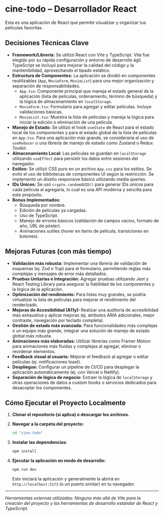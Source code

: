 # cine-todo – Desarrollador React

Esta es una aplicación de React que permite visualizar y organizar tus películas favoritas.

## Decisiones Técnicas Clave

- **Framework/Librería:** Se utilizó React con Vite y TypeScript. Vite fue elegido por su rápida configuración y entorno de desarrollo ágil. TypeScript se incluyó para mejorar la calidad del código y la mantenibilidad, aprovechando el tipado estático.
- **Estructura de Componentes:** La aplicación se dividió en componentes reutilizables (`App`, `MovieForm`, `MovieList`) para una mejor organización y separación de responsabilidades.
  - `App.tsx`: Componente principal que maneja el estado general de la aplicación (lista de películas, ordenamiento, término de búsqueda) y la lógica de almacenamiento en `localStorage`.
  - `MovieForm.tsx`: Formulario para agregar y editar películas. Incluye validaciones básicas.
  - `MovieList.tsx`: Muestra la lista de películas y maneja la lógica para iniciar la edición o eliminación de una película.
- **Manejo de Estado:** Se utilizó el hook `useState` de React para el estado local de los componentes y para el estado global de la lista de películas en `App.tsx`. Para una aplicación más grande, se consideraría el uso de `useReducer` o una librería de manejo de estado como Zustand o Redux Toolkit.
- **Almacenamiento Local:** Las películas se guardan en `localStorage` utilizando `useEffect` para persistir los datos entre sesiones del navegador.
- **Estilos:** Se utilizó CSS puro en un archivo `App.css` para los estilos. Se evitó el uso de bibliotecas de componentes UI según la restricción. Se implementó un diseño responsive básico utilizando media queries.
- **IDs Únicos:** Se usó `crypto.randomUUID()` para generar IDs únicos para cada película al agregarla, lo cual es una API moderna y sencilla para este propósito.
- **Bonus Implementados:**
  - Búsqueda por nombre.
  - Edición de películas ya cargadas.
  - Uso de TypeScript.
  - Manejo de errores básicos (validación de campos vacíos, formato de año, URL de póster).
  - Animaciones sutiles (hover en items de película, transiciones en botones).

## Mejoras Futuras (con más tiempo)

- **Validación más robusta:** Implementar una librería de validación de esquemas (ej. Zod o Yup) para el formulario, permitiendo reglas más complejas y mensajes de error más detallados.
- **Pruebas Unitarias e Integración:** Agregar pruebas utilizando Jest y React Testing Library para asegurar la fiabilidad de los componentes y la lógica de la aplicación.
- **Optimización del rendimiento:** Para listas muy grandes, se podría virtualizar la lista de películas para mejorar el rendimiento del renderizado.
- **Mejoras de Accesibilidad (A11y):** Realizar una auditoría de accesibilidad más exhaustiva y aplicar mejoras (ej. atributos ARIA adicionales, mejor contraste, navegación por teclado completa).
- **Gestión de estado más avanzada:** Para funcionalidades más complejas o un equipo más grande, integrar una solución de manejo de estado global más robusta.
- **Animaciones más elaboradas:** Utilizar librerías como Framer Motion para animaciones más fluidas y complejas al agregar, eliminar o reordenar elementos.
- **Feedback visual al usuario:** Mejorar el feedback al agregar o editar películas (ej. notificaciones toast).
- **Despliegue:** Configurar un pipeline de CI/CD para desplegar la aplicación automáticamente (ej. con Vercel o Netlify).
- **Separación de lógica de negocio:** Extraer la lógica de `localStorage` y otras operaciones de datos a custom hooks o servicios dedicados para desacoplar los componentes.

## Cómo Ejecutar el Proyecto Localmente

1. **Clonar el repositorio (si aplica) o descargar los archivos.**
2. **Navegar a la carpeta del proyecto:**

   ```bash
   cd "cine-todo"
   ```

3. **Instalar las dependencias:**

   ```bash
   npm install
   ```

4. **Ejecutar la aplicación en modo de desarrollo:**

   ```bash
   npm run dev
   ```

   Esto iniciará la aplicación y generalmente la abrirá en `http://localhost:5173` (o un puerto similar) en tu navegador.

---

*Herramientas externas utilizadas: Ninguna más allá de Vite para la creación del proyecto y las herramientas de desarrollo estándar de React y TypeScript.*
